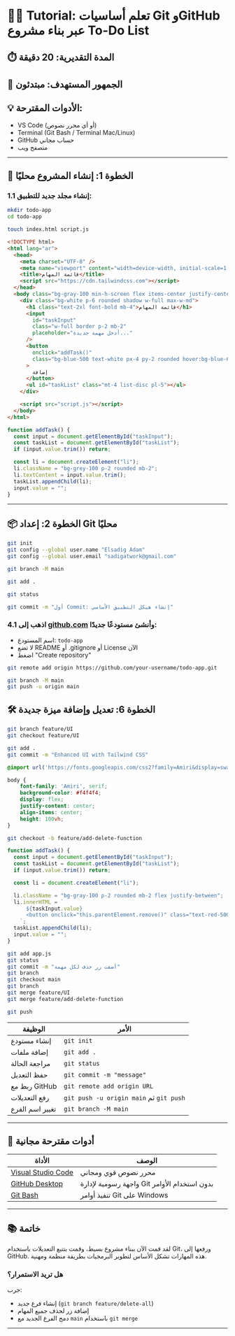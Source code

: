 # 🧑‍💻 Tutorial: تعلم أساسيات Git وGitHub عبر بناء مشروع To-Do List

## ⏱️ المدة التقديرية: 20 دقيقة

## 🎯 الجمهور المستهدف: مبتدئون

## 💡 الأدوات المقترحة:

- VS Code (أو أي محرر نصوص)
- Terminal (Git Bash / Terminal Mac/Linux)
- GitHub حساب مجاني
- متصفح ويب

---

## 🔧 الخطوة 1: إنشاء المشروع محليًا

### 1.1 إنشاء مجلد جديد للتطبيق:

```bash
mkdir todo-app
cd todo-app
```

```bash
touch index.html script.js
```

```html
<!DOCTYPE html>
<html lang="ar">
  <head>
    <meta charset="UTF-8" />
    <meta name="viewport" content="width=device-width, initial-scale=1.0" />
    <title>قائمة المهام</title>
    <script src="https://cdn.tailwindcss.com"></script>
  </head>
  <body class="bg-gray-100 min-h-screen flex items-center justify-center">
    <div class="bg-white p-6 rounded shadow w-full max-w-md">
      <h1 class="text-2xl font-bold mb-4">قائمة المهام</h1>
      <input
        id="taskInput"
        class="w-full border p-2 mb-2"
        placeholder="أدخل مهمة جديدة..."
      />
      <button
        onclick="addTask()"
        class="bg-blue-500 text-white px-4 py-2 rounded hover:bg-blue-600"
      >
        إضافة
      </button>
      <ul id="taskList" class="mt-4 list-disc pl-5"></ul>
    </div>

    <script src="script.js"></script>
  </body>
</html>
```

```javascript
function addTask() {
  const input = document.getElementById("taskInput");
  const taskList = document.getElementById("taskList");
  if (input.value.trim()) return;

  const li = document.createElement("li");
  li.className = "bg-grey-100 p-2 rounded mb-2";
  li.textContent = input.value.trim();
  taskList.appendChild(li);
  input.value = "";
}
```

---

## 📦 الخطوة 2: إعداد Git محليًا

```bash
git init
git config --global user.name "Elsadig Adam"
git config --global user.email "sadigatwork@gmail.com"

git branch -M main
```

```bash
git add .

git status

git commit -m "أول Commit: إنشاء هيكل التطبيق الأساسي"
```

### 4.1 اذهب إلى [github.com](https://github.com) وأنشئ مستودعًا جديدًا:

- اسم المستودع: `todo-app`
- لا تضع README أو .gitignore أو License الآن
- اضغط "Create repository"

```bash
git remote add origin https://github.com/your-username/todo-app.git

git branch -M main
git push -u origin main
```

## 🛠️ الخطوة 6: تعديل وإضافة ميزة جديدة

```bash
git branch feature/UI
git checkout feature/UI

git add .
git commit -m "Enhanced UI with Tailwind CSS"
```

```css
@import url('https://fonts.googleapis.com/css2?family=Amiri&display=swap');

body {
    font-family: 'Amiri', serif;
    background-color: #f4f4f4;
    display: flex;
    justify-content: center;
    align-items: center;
    height: 100vh;
}
```

```bash
git checkout -b feature/add-delete-function
```

```javascript
function addTask() {
  const input = document.getElementById("taskInput");
  const taskList = document.getElementById("taskList");
  if (input.value.trim()) return;

  const li = document.createElement("li");

  li.className = "bg-gray-100 p-2 rounded mb-2 flex justify-between";
  li.innerHTML = `
      ${taskInput.value}
      <button onclick="this.parentElement.remove()" class="text-red-500">✕</button>
    `;
  taskList.appendChild(li);
  input.value = "";
}
```

```bash
git add app.js
git status
git commit -m "أضفت زر حذف لكل مهمة"
git branch
git checkout main
git branch
git merge feature/UI
git merge feature/add-delete-function
```

```bash
git push
```

| الوظيفة         | الأمر                                   |
| --------------- | --------------------------------------- |
| إنشاء مستودع    | `git init`                              |
| إضافة ملفات     | `git add .`                             |
| مراجعة الحالة   | `git status`                            |
| حفظ التعديل     | `git commit -m "message"`               |
| ربط مع GitHub   | `git remote add origin URL`             |
| رفع التعديلات   | `git push -u origin main` ثم `git push` |
| تغيير اسم الفرع | `git branch -M main`                    |

---

## 🎁 أدوات مقترحة مجانية

| الأداة                                               | الوصف                                        |
| ---------------------------------------------------- | -------------------------------------------- |
| [Visual Studio Code](https://code.visualstudio.com/) | محرر نصوص قوي ومجاني                         |
| [GitHub Desktop](https://desktop.github.com/)        | واجهة رسومية لإدارة Git بدون استخدام الأوامر |
| [Git Bash](https://git-scm.com/downloads)            | تنفيذ أوامر Git على Windows                  |

---

## 📚 خاتمة

لقد قمت الآن ببناء مشروع بسيط، وقمت بتتبع التعديلات باستخدام Git، ورفعها إلى GitHub. هذه المهارات تشكل الأساس لتطوير البرمجيات بطريقة منظمة ومهنية.

### هل تريد الاستمرار؟

جرب:

- إنشاء فرع جديد (`git branch feature/delete-all`)
- إضافة زر لحذف جميع المهام
- دمج الفرع الجديد مع `main` باستخدام `git merge`

---
